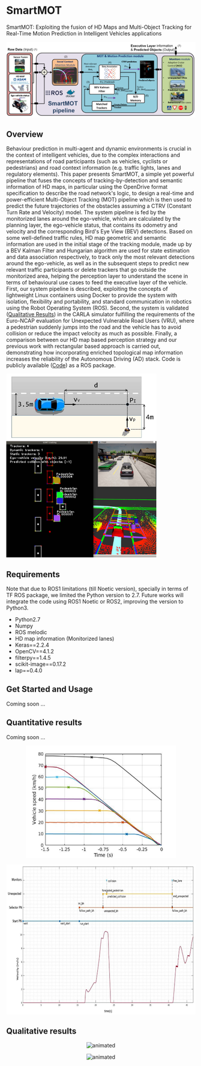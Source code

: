 # SmartMOT
SmartMOT: Exploiting the fusion of HD Maps and Multi-Object Tracking for Real-Time Motion Prediction in Intelligent Vehicles applications

<img src="media/System_Pipeline.PNG"/>

## Overview
Behaviour prediction in multi-agent and dynamic environments is crucial in the context of intelligent vehicles, due to the complex interactions and representations of road participants (such as vehicles, cyclists or pedestrians) and road context information (e.g. traffic lights, lanes and regulatory elements). This paper presents SmartMOT, a simple yet powerful pipeline that fuses the concepts of tracking-by-detection and semantic information of HD maps, in particular using the OpenDrive format specification to describe the road network's logic, to design a real-time and power-efficient Multi-Object Tracking (MOT) pipeline which is then used to predict the future trajectories of the obstacles assuming a CTRV (Constant Turn Rate and Velocity) model. The system pipeline is fed by the monitorized lanes around the ego-vehicle, which are calculated by the planning layer, the ego-vehicle status, that contains its odometry and velocity and the corresponding Bird's Eye View (BEV) detections. Based on some well-defined traffic rules, HD map geometric and semantic information are used in the initial stage of the tracking module, made up by a BEV Kalman Filter and Hungarian algorithm are used for state estimation and data association respectively, to track only the most relevant detections around the ego-vehicle, as well as in the subsequent steps to predict new relevant traffic participants or delete trackers that go outside the monitorized area, helping the perception layer to understand the scene in terms of behavioural use cases to feed the executive layer of the vehicle. First, our system pipeline is described, exploiting the concepts of lightweight Linux containers using Docker to provide the system with isolation, flexibility and portability, and standard communication in robotics using the Robot Operating System (ROS). Second, the system is validated ([Qualitative Results](https://cutt.ly/uk9ziaq)) in the CARLA simulator fulfilling the requirements of the Euro-NCAP evaluation for Unexpected Vulnerable Road Users (VRU), where a pedestrian suddenly jumps into the road and the vehicle has to avoid collision or reduce the impact velocity as much as possible. Finally, a comparison between our HD map based perception strategy and our previous work with rectangular based approach is carried out, demonstrating how incorporating enriched topological map information increases the reliability of the Autonomous Driving (AD) stack. Code is publicly available ([Code](https://github.com/Cram3r95/SmartMOT)) as a ROS package.

<p float="left">
  <img src="media/CPNA_scenario.jpg" width="400" />
  <img src="media/simulation_example.jpg" width="400" /> 
</p>

## Requirements

Note that due to ROS1 limitations (till Noetic version), specially in terms of TF ROS package, we limited the Python version to 2.7. Future works will integrate the code using ROS1 Noetic or ROS2, improving the version to Python3.

- Python2.7 
- Numpy
- ROS melodic
- HD map information (Monitorized lanes)
- Keras==2.2.4
- OpenCV==4.1.2
- filterpy==1.4.5
- scikit-image==0.17.2
- lap==0.4.0

## Get Started and Usage
Coming soon ...
## Quantitative results
Coming soon ...

<p align="center">
  <img src="media/euroncap_without_adversaries_hdmap.jpg" width="400" height="300" />
</p>

<p align="center">
  <img src="media/Unexpected_Pedestrian_Temporal_Graph.jpg" width="600" height="400" />
</p>

## Qualitative results

<p align="center">
  <img src="media/SmartMOT_Unexpected_Pedestrian_use_case_at_50_kmh.gif" alt="animated" />
</p>

<p align="center">
  <img src="media/SmartMOT_Unexpected_Pedestrian_use_case_with_adversaries_at_30_kmh.gif" alt="animated" />
</p>
